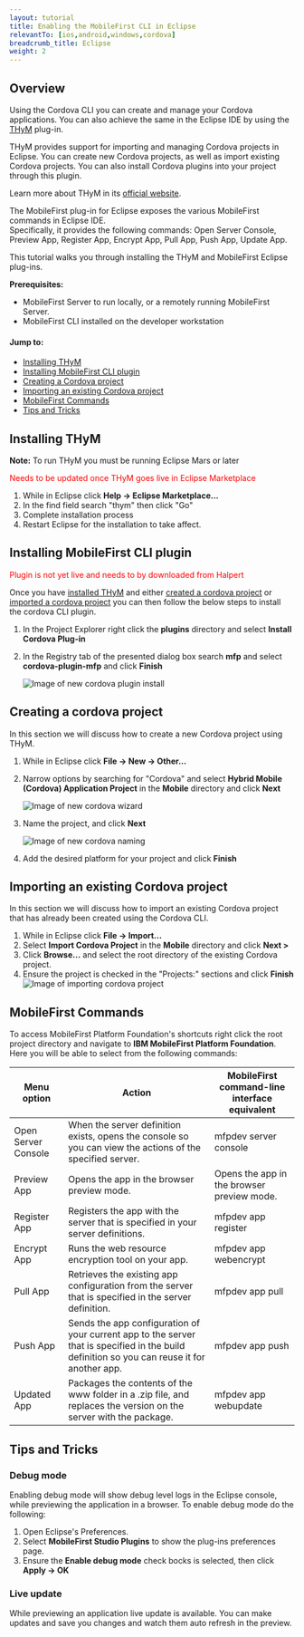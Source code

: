```yaml
---
layout: tutorial
title: Enabling the MobileFirst CLI in Eclipse
relevantTo: [ios,android,windows,cordova]
breadcrumb_title: Eclipse
weight: 2
---
```


## Overview

Using the Cordova CLI you can create and manage your Cordova applications. You can also achieve the same in the Eclipse IDE by using the [THyM](https://www.eclipse.org/thym/) plug-in.
​

THyM provides support for importing and managing Cordova projects in Eclipse. You can create new Cordova projects, as well as import existing Cordova projects. You can also install Cordova plugins into your project through this plugin.
​

Learn more about THyM in its [official website](https://www.eclipse.org/thym/).
​

The MobileFirst plug-in for Eclipse exposes the various MobileFirst commands in Eclipse IDE.  
Specifically, it provides the following commands: Open Server Console, Preview App, Register App, Encrypt App, Pull App, Push App, Update App.
​

This tutorial walks you through installing the THyM and MobileFirst Eclipse plug-ins.


**Prerequisites:**

* MobileFirst Server to run locally, or a remotely running MobileFirst Server.
* MobileFirst CLI installed on the developer workstation

#### Jump to:

* [Installing THyM](#installing-thym)
* [Installing MobileFirst CLI plugin](#installing-mobilefirst-cli-plupin)
* [Creating a Cordova project](#creating-a-cordova-project)
* [Importing an existing Cordova project](#importing-an-existing-cordova-project)
* [MobileFirst Commands](#mobilefirst-commands)
* [Tips and Tricks](#tips-and-tricks)


## Installing THyM

**Note:** To run THyM you must be running Eclipse Mars or later

<span style="color: red">Needs to be updated once THyM goes live in Eclipse Marketplace</span>

1. While in Eclipse click **Help → Eclipse Marketplace...**
2. In the find field search "thym" then click "Go"
3. Complete installation process
4. Restart Eclipse for the installation to take affect.

## Installing MobileFirst CLI plugin

<span style="color: red">Plugin is not yet live and needs to by downloaded from Halpert</span>

Once you have [installed THyM](#installing-thym) and either [created a cordova project](#creating-a-cordova-project) or [imported a cordova project](#importing-an-existing-cordova-project) you can then follow the below steps to install the cordova CLI plugin.

1. In the Project Explorer right click the **plugins** directory and select **Install Cordova Plug-in**
2. In the Registry tab of the presented dialog box search **mfp** and select **cordova-plugin-mfp** and click **Finish**

	![Image of new cordova plugin install](New_installing_cordova_plugin.png)



## Creating a cordova project

In this section we will discuss how to create a new Cordova project using THyM.

1. While in Eclipse click **File → New → Other...**
2. Narrow options by searching for "Cordova" and select **Hybrid Mobile (Cordova) Application Project** in the **Mobile** directory and click **Next**

	![Image of new cordova wizard](New_cordova_wizard.png)

3. Name the project, and click **Next**

	![Image of new cordova naming](New_cordova_naming.png)

4. Add the desired platform for your project and click **Finish**


## Importing an existing Cordova project

In this section we will discuss how to import an existing Cordova project that has already been created using the Cordova CLI.

1. While in Eclipse click **File → Import...**
2. Select **Import Cordova Project** in the **Mobile** directory and click **Next >**
3. Click **Browse...** and select the root directory of the existing Cordova project.
4. Ensure the project is checked in the "Projects:" sections and click **Finish**
	![Image of importing cordova project](Import_cordova.png)


## MobileFirst Commands

To access MobileFirst Platform Foundation's shortcuts right click the root project directory and navigate to **IBM MobileFirst Platform Foundation**.  Here you will be able to select from the following commands:

| Menu option         | Action                                                                                                                                       | MobileFirst command-line interface equivalent |
|---------------------|----------------------------------------------------------------------------------------------------------------------------------------------|-----------------------------------------------|
| Open Server Console | When the server definition exists, opens the console so you can view the actions of the specified server.                                    | mfpdev server console                         |
| Preview App         | Opens the app in the browser preview mode.                                                                                                   | Opens the app in the browser preview mode.    |
| Register App        | Registers the app with the server that is specified in your server definitions.                                                              | mfpdev app register                           |
| Encrypt App         | Runs the web resource encryption tool on your app.                                                                                           | mfpdev app webencrypt                         |
| Pull App            | Retrieves the existing app configuration from the server that is specified in the server definition.                                         | mfpdev app pull                               |
| Push App            | Sends the app configuration of your current app to the server that is specified in the build definition so you can reuse it for another app. | mfpdev app push                               |
| Updated App         | Packages the contents of the www folder in a .zip file, and replaces the version on the server with the package.                             | mfpdev app webupdate                          |


## Tips and Tricks

### Debug mode

Enabling debug mode will show debug level logs in the Eclipse console, while previewing the application in a browser.  To enable debug mode do the following:  

1. Open Eclipse's Preferences.
2. Select **MobileFirst Studio Plugins** to show the plug-ins preferences page.
3. Ensure the **Enable debug mode** check bocks is selected, then click **Apply → OK**

### Live update

While previewing an application live update is available.  You can make updates and save you changes and watch them auto refresh in the preview.




